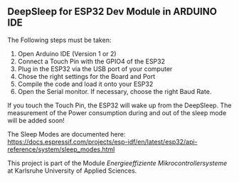 ## DeepSleep for **ESP32 Dev Module** in ARDUINO IDE

The Following steps must be taken:
1. Open Arduino IDE (Version 1 or 2)
2. Connect a Touch Pin with the GPIO4 of the ESP32
3. Plug in the ESP32 via the USB port of your computer
4. Chose the right settings for the Board and Port
5. Compile the code and load it onto your ESP32
6. Open the Serial monitor. If necessary, choose the right Baud Rate.

If you touch the Touch Pin, the ESP32 will wake up from the DeepSleep.
The measurement of the Power consumption during and out of the sleep mode will be added soon!


The Sleep Modes are documented here:
https://docs.espressif.com/projects/esp-idf/en/latest/esp32/api-reference/system/sleep_modes.html

This project is part of the Module *Energieeffiziente Mikrocontrollersysteme* at Karlsruhe University of Applied Sciences.
